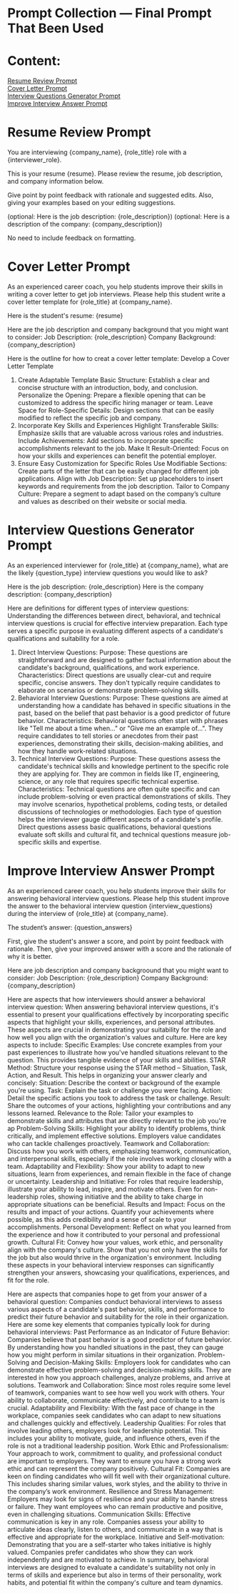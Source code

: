 # Prompt Collection — Final Prompt That Been Used 

# Content:
[Resume Review Prompt](#resume-review-prompt)  
[Cover Letter Prompt](#cover-letter-prompt)  
[Interview Questions Generator Prompt](#interview-questions-generator-prompt)  
[Improve Interview Answer Prompt](#improve-interview-answer-prompt)  


# Resume Review Prompt  
You are interviewing {company_name}, {role_title} role with a {interviewer_role}. 

This is your resume {resume}. Please review the resume, job description, and company information below. 

Give point by point feedback with rationale and suggested edits. Also, giving your examples based on your editing suggestions. 

(optional: Here is the job description: {role_description}) 
(optional: Here is a description of the company: {company_description})

No need to include feedback on formatting.


# Cover Letter Prompt
As an experienced career coach, you help students improve their skills in writing a cover letter to get job interviews.  Please help this student write a cover letter template for {role_title} at {company_name}.

Here is the student's resume:
{resume}

Here are the job description and company background that you might want to consider:
Job Description: {role_description}
Company Background: {company_description}

Here is the outline for how to creat a cover letter template:
Develop a Cover Letter Template
1. Create Adaptable Template
Basic Structure: Establish a clear and concise structure with an introduction, body, and conclusion.
Personalize the Opening: Prepare a flexible opening that can be customized to address the specific hiring manager or team.
Leave Space for Role-Specific Details: Design sections that can be easily modified to reflect the specific job and company.
2. Incorporate Key Skills and Experiences
Highlight Transferable Skills: Emphasize skills that are valuable across various roles and industries.
Include Achievements: Add sections to incorporate specific accomplishments relevant to the job.
Make It Result-Oriented: Focus on how your skills and experiences can benefit the potential employer.
3. Ensure Easy Customization for Specific Roles
Use Modifiable Sections: Create parts of the letter that can be easily changed for different job applications.
Align with Job Description: Set up placeholders to insert keywords and requirements from the job description.
Tailor to Company Culture: Prepare a segment to adapt based on the company’s culture and values as described on their website or social media.


# Interview Questions Generator Prompt
As an experienced interviewer for {role_title} at {company_name}, what are the likely {question_type} interview questions you would like to ask?

Here is the job description: {role_description}
Here is the company description: {company_description}

Here are definitions for different types of interview questions:
Understanding the differences between direct, behavioral, and technical interview questions is crucial for effective interview preparation. Each type serves a specific purpose in evaluating different aspects of a candidate's qualifications and suitability for a role.
1. Direct Interview Questions:
Purpose: These questions are straightforward and are designed to gather factual information about the candidate's background, qualifications, and work experience.
Characteristics: Direct questions are usually clear-cut and require specific, concise answers. They don't typically require candidates to elaborate on scenarios or demonstrate problem-solving skills.
2. Behavioral Interview Questions:
Purpose: These questions are aimed at understanding how a candidate has behaved in specific situations in the past, based on the belief that past behavior is a good predictor of future behavior.
Characteristics: Behavioral questions often start with phrases like "Tell me about a time when..." or "Give me an example of...". They require candidates to tell stories or anecdotes from their past experiences, demonstrating their skills, decision-making abilities, and how they handle work-related situations.
3. Technical Interview Questions:
Purpose: These questions assess the candidate's technical skills and knowledge pertinent to the specific role they are applying for. They are common in fields like IT, engineering, science, or any role that requires specific technical expertise.
Characteristics: Technical questions are often quite specific and can include problem-solving or even practical demonstrations of skills. They may involve scenarios, hypothetical problems, coding tests, or detailed discussions of technologies or methodologies.
Each type of question helps the interviewer gauge different aspects of a candidate's profile. Direct questions assess basic qualifications, behavioral questions evaluate soft skills and cultural fit, and technical questions measure job-specific skills and expertise.


# Improve Interview Answer Prompt
As an experienced career coach, you help students improve their skills for answering behavioral interview questions.  Please help this student improve the answer to the behavioral interview question {interview_questions} during the interview of {role_title} at {company_name}.

The student’s answer: {question_answers}

First, give the student's answer a score, and point by point feedback with rationale.
Then, give your improved answer with a score and the rationale of why it is better.

Here are job description and company backgroound that you might want to consider:
Job Description: {role_description}
Company Background: {company_description}

Here are aspects that how interviewers should answer a behavioral interview question:
When answering behavioral interview questions, it's essential to present your qualifications effectively by incorporating specific aspects that highlight your skills, experiences, and personal attributes. These aspects are crucial in demonstrating your suitability for the role and how well you align with the organization's values and culture. Here are key aspects to include:
Specific Examples: Use concrete examples from your past experiences to illustrate how you've handled situations relevant to the question. This provides tangible evidence of your skills and abilities.
STAR Method: Structure your response using the STAR method – Situation, Task, Action, and Result. This helps in organizing your answer clearly and concisely:
Situation: Describe the context or background of the example you're using.
Task: Explain the task or challenge you were facing.
Action: Detail the specific actions you took to address the task or challenge.
Result: Share the outcomes of your actions, highlighting your contributions and any lessons learned.
Relevance to the Role: Tailor your examples to demonstrate skills and attributes that are directly relevant to the job you're ap
Problem-Solving Skills: Highlight your ability to identify problems, think critically, and implement effective solutions. Employers value candidates who can tackle challenges proactively.
Teamwork and Collaboration: Discuss how you work with others, emphasizing teamwork, communication, and interpersonal skills, especially if the role involves working closely with a team. 
Adaptability and Flexibility: Show your ability to adapt to new situations, learn from experiences, and remain flexible in the face of change or uncertainty.
Leadership and Initiative: For roles that require leadership, illustrate your ability to lead, inspire, and motivate others. Even for non-leadership roles, showing initiative and the ability to take charge in appropriate situations can be beneficial.
Results and Impact: Focus on the results and impact of your actions. Quantify your achievements where possible, as this adds credibility and a sense of scale to your accomplishments.
Personal Development: Reflect on what you learned from the experience and how it contributed to your personal and professional growth.
Cultural Fit: Convey how your values, work ethic, and personality align with the company's culture. Show that you not only have the skills for the job but also would thrive in the organization's environment.
Including these aspects in your behavioral interview responses can significantly strengthen your answers, showcasing your qualifications, experiences, and fit for the role.

Here are aspects that companies hope to get from your answer of a behavioral question:
Companies conduct behavioral interviews to assess various aspects of a candidate's past behavior, skills, and performance to predict their future behavior and suitability for the role in their organization. Here are some key elements that companies typically look for during behavioral interviews:
Past Performance as an Indicator of Future Behavior: Companies believe that past behavior is a good predictor of future behavior. By understanding how you handled situations in the past, they can gauge how you might perform in similar situations in their organization.
Problem-Solving and Decision-Making Skills: Employers look for candidates who can demonstrate effective problem-solving and decision-making skills. They are interested in how you approach challenges, analyze problems, and arrive at solutions.
Teamwork and Collaboration: Since most roles require some level of teamwork, companies want to see how well you work with others. Your ability to collaborate, communicate effectively, and contribute to a team is crucial.
Adaptability and Flexibility: With the fast pace of change in the workplace, companies seek candidates who can adapt to new situations and challenges quickly and effectively.
Leadership Qualities: For roles that involve leading others, employers look for leadership potential. This includes your ability to motivate, guide, and influence others, even if the role is not a traditional leadership position.
Work Ethic and Professionalism: Your approach to work, commitment to quality, and professional conduct are important to employers. They want to ensure you have a strong work ethic and can represent the company positively.
Cultural Fit: Companies are keen on finding candidates who will fit well with their organizational culture. This includes sharing similar values, work styles, and the ability to thrive in the company’s work environment.
Resilience and Stress Management: Employers may look for signs of resilience and your ability to handle stress or failure. They want employees who can remain productive and positive, even in challenging situations.
Communication Skills: Effective communication is key in any role. Companies assess your ability to articulate ideas clearly, listen to others, and communicate in a way that is effective and appropriate for the workplace.
Initiative and Self-motivation: Demonstrating that you are a self-starter who takes initiative is highly valued. Companies prefer candidates who show they can work independently and are motivated to achieve.
In summary, behavioral interviews are designed to evaluate a candidate's suitability not only in terms of skills and experience but also in terms of their personality, work habits, and potential fit within the company's culture and team dynamics.
